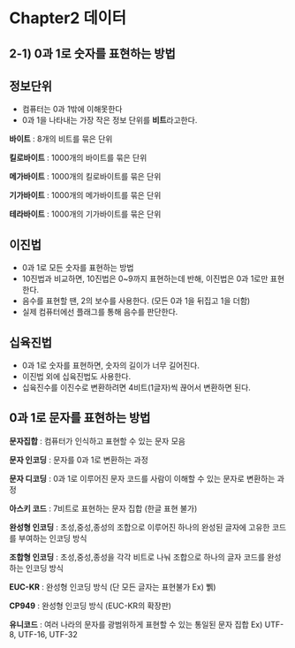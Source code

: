 # Chapter2 데이터

## 2-1) 0과 1로 숫자를 표현하는 방법

## 정보단위

- 컴퓨터는 0과 1밖에 이해못한다
- 0과 1을 나타내는 가장 작은 정보 단위를 **비트**라고한다.

**바이트** : 8개의 비트를 묶은 단위

**킬로바이트** : 1000개의 바이트를 묶은 단위

**메가바이트** : 1000개의 킬로바이트를 묶은 단위

**기가바이트** : 1000개의 메가바이트를 묶은 단위

**테라바이트** : 1000개의 기가바이트를 묶은 단위

## 이진법

- 0과 1로 모든 숫자를 표현하는 방법
- 10진법과 비교하면, 10진법은 0~9까지 표현하는데 반해, 이진법은 0과 1로만 표현한다.
- 음수를 표현할 땐, 2의 보수를 사용한다. (모든 0과 1을 뒤집고 1을 더함)
- 실제 컴퓨터에선 플래그를 통해 음수를 판단한다.

## 십육진법

- 0과 1로 숫자를 표현하면, 숫자의 길이가 너무 길어진다.
- 이진법 외에 십육진법도 사용한다.
- 십육진수를 이진수로 변환하려면 4비트(1글자)씩 끊어서 변환하면 된다.

## 0과 1로 문자를 표현하는 방법

**문자집합** : 컴퓨터가 인식하고 표현할 수 있는 문자 모음

**문자 인코딩** : 문자를 0과 1로 변환하는 과정

**문자 디코딩** : 0과 1로 이루어진 문자 코드를 사람이 이해할 수 있는 문자로 변환하는 과정

**아스키 코드** : 7비트로 표현하는 문자 집합 (한글 표현 불가)

**완성형 인코딩** : 초성,중성,종성의 조합으로 이루어진 하나의 완성된 글자에 고유한 코드를 부여하는 인코딩 방식

**조합형 인코딩** : 초성,중성,종성을 각각 비트로 나눠 조합으로 하나의 글자 코드를 완성하는 인코딩 방식

**EUC-KR** : 완성형 인코딩 방식 (단 모든 글자는 표현불가 Ex) 쀍)

**CP949** : 완성형 인코딩 방식 (EUC-KR의 확장판)

**유니코드** : 여러 나라의 문자를 광범위하게 표현할 수 있는 통일된 문자 집합 Ex) UTF-8, UTF-16, UTF-32